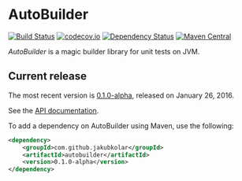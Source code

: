 AutoBuilder
===========

[![Build Status](https://travis-ci.org/jakubkolar/autobuilder.svg?branch=master)](https://travis-ci.org/jakubkolar/autobuilder)
[![codecov.io](https://codecov.io/github/jakubkolar/autobuilder/coverage.svg?branch=master)](https://codecov.io/github/jakubkolar/autobuilder?branch=master)
[![Dependency Status](https://www.versioneye.com/user/projects/5632a06036d0ab00190019f2/badge.svg?style=flat)](https://www.versioneye.com/user/projects/5632a06036d0ab00190019f2)
[![Maven Central](https://maven-badges.herokuapp.com/maven-central/com.github.jakubkolar/autobuilder/badge.svg)](https://maven-badges.herokuapp.com/maven-central/com.github.jakubkolar/autobuilder)

*AutoBuilder* is a magic builder library for unit tests on JVM.

Current release
---------------

The most recent version is [0.1.0-alpha](https://github.com/jakubkolar/autobuilder/releases/tag/v0.1.0-alpha),
released on January 26, 2016.

See the [API documentation](http://www.javadoc.io/doc/com.github.jakubkolar/autobuilder/0.1.0-alpha).

To add a dependency on AutoBuilder using Maven, use the following:

```xml
<dependency>
    <groupId>com.github.jakubkolar</groupId>
    <artifactId>autobuilder</artifactId>
    <version>0.1.0-alpha</version>
</dependency>
```
